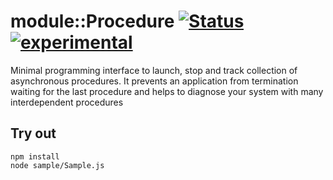 
# module::Procedure [![Status](https://github.com/Wandalen/wProcedure/workflows/Test/badge.svg)](https://github.com/Wandalen/wProcedure/actions?query=workflow%3ATest) [![experimental](https://img.shields.io/badge/stability-experimental-orange.svg)](https://github.com/emersion/stability-badges#experimental)

Minimal programming interface to launch, stop and track collection of asynchronous procedures. It prevents an application from termination waiting for the last procedure and helps to diagnose your system with many interdependent procedures

## Try out
```
npm install
node sample/Sample.js
```
